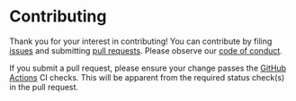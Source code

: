 # Contributing

Thank you for your interest in contributing! You can contribute by filing [issues](https://github.com/stepchowfun/paxos/issues) and submitting [pull requests](https://github.com/stepchowfun/paxos/pulls). Please observe our [code of conduct](https://github.com/stepchowfun/paxos/blob/master/CODE_OF_CONDUCT.md).

If you submit a pull request, please ensure your change passes the [GitHub Actions](https://github.com/stepchowfun/paxos/actions) CI checks. This will be apparent from the required status check(s) in the pull request.
